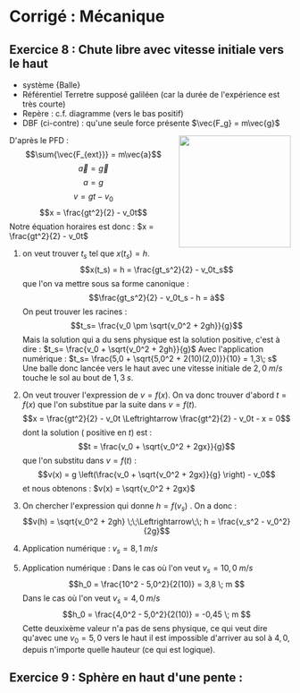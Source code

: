# Corrigé : Mécanique 

## Exercice 8 : Chute libre avec vitesse initiale vers le haut

- système {Balle}
- Référentiel Terretre supposé galiléen (car la durée de l'expérience est très courte)
- Repère : c.f. diagramme (vers le bas positif)
- DBF (ci-contre) : qu'une seule force présente $\vec{F_g} = m\vec{g}$

<img src="https://hackmd.io/_uploads/BkS1CX3RA.png" width="200" align="right">

D'après le PFD : 
$$\sum{\vec{F_{ext}}} = m\vec{a}$$ 
$$\vec{a} = \vec{g} $$ 
$$a = g$$ $$v = gt-v_0 $$ 
$$x = \frac{gt^2}{2} - v_0t$$
Notre équation horaires est donc : $x = \frac{gt^2}{2} - v_0t$

1. on veut trouver $t_s$ tel que $x(t_s) = h$. 
$$x(t_s) = h = \frac{gt_s^2}{2} - v_0t_s$$ 
que l'on va mettre sous sa forme canonique : 
$$\frac{gt_s^2}{2} - v_0t_s - h = à$$
On peut trouver les racines : 
$$t_s= \frac{v_0 \pm \sqrt{v_0^2 + 2gh}}{g}$$
Mais la solution qui a du sens physique est la solution positive, c'est à dire :  $t_s= \frac{v_0 + \sqrt{v_0^2 + 2gh}}{g}$
Avec l'application numérique : $t_s= \frac{5,0 + \sqrt{5,0^2 + 2(10)(2,0)}}{10} = 1,3\; s$ 
Une balle donc lancée vers le haut avec une vitesse initiale de $2,0\; m/s$ touche le sol au bout de $1,3\; s$. 

2. On veut trouver l'expression de $v = f(x)$. On va donc trouver d'abord $t=f(x)$ que l'on substitue par la suite dans $v=f(t)$. 
$$x = \frac{gt^2}{2} - v_0t \Leftrightarrow \frac{gt^2}{2} - v_0t - x = 0$$
dont la solution ( positive en $t$) est : $$t = \frac{v_0 + \sqrt{v_0^2 + 2gx}}{g}$$
que l'on substitu dans $v=f(t)$ : 
$$v(x) = g \left(\frac{v_0 + \sqrt{v_0^2 + 2gx}}{g} \right) - v_0$$ 
et nous obtenons : $v(x) = \sqrt{v_0^2 + 2gx}$
3. On chercher l'expression qui donne $h = f(v_s)$ . On a donc : 
$$v(h) = \sqrt{v_0^2 + 2gh} \;\;\Leftrightarrow\;\; h = \frac{v_s^2 - v_0^2}{2g}$$ 
4. Application numérique : $v_s = 8,1\; m/s$
5. Application numérique : 
Dans le cas où l'on veut $v_s = 10,0\; m/s$ $$h_0 = \frac{10^2 - 5,0^2}{2(10)} = 3,8 \; m $$
Dans le cas où l'on veut $v_s = 4,0\; m/s$ $$h_0 = \frac{4,0^2 - 5,0^2}{2(10)} = -0,45 \; m $$
Cette deuxixème valeur n'a pas de sens physique, ce qui veut dire qu'avec une $v_0=5,0$ vers le haut il est impossible d'arriver au sol à $4,0$, depuis n'importe quelle hauteur (ce qui est logique). 

## Exercice 9 : Sphère en haut d'une pente : 
